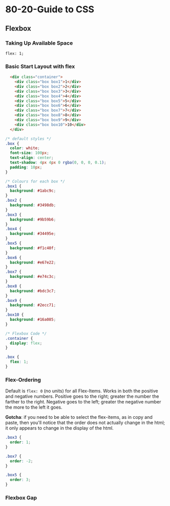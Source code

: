 # 80-20-Guide to CSS

## Flexbox

### Taking Up Available Space

`flex: 1;`

### Basic Start Layout with flex

```html
  <div class="container">
    <div class="box box1">1</div>
    <div class="box box2">2</div>
    <div class="box box3">3</div>
    <div class="box box4">4</div>
    <div class="box box5">5</div>
    <div class="box box6">6</div>
    <div class="box box7">7</div>
    <div class="box box8">8</div>
    <div class="box box9">9</div>
    <div class="box box10">10</div>
  </div>
```

```css
/* default styles */
.box {
  color: white;
  font-size: 100px;
  text-align: center;
  text-shadow: 4px 4px 0 rgba(0, 0, 0, 0.1);
  padding: 10px;
}

/* Colours for each box */
.box1 {
  background: #1abc9c;
}
.box2 {
  background: #3498db;
}
.box3 {
  background: #9b59b6;
}
.box4 {
  background: #34495e;
}
.box5 {
  background: #f1c40f;
}
.box6 {
  background: #e67e22;
}
.box7 {
  background: #e74c3c;
}
.box8 {
  background: #bdc3c7;
}
.box9 {
  background: #2ecc71;
}
.box10 {
  background: #16a085;
}

/* Flexbox Code */
.container {
  display: flex;
}

.box {
  flex: 1;
}
```

### Flex-Ordering

Default is `flex: 0` (no units) for all Flex-Items. Works in both the positive and negative numbers. Positive goes to the right; greater the number the farther to the right. Negative goes to the left; greater the negative number the more to the left it goes.

**Gotcha**: if you need to be able to select the flex-items, as in copy and paste, then you'll notice that the order does not actually change in the html; it only appears to change in the display of the html.

```css
.box3 {
  order: 1;
}

.box7 {
  order: -2;
}

.box5 {
  order: 3;
}
```




### Flexbox Gap 



